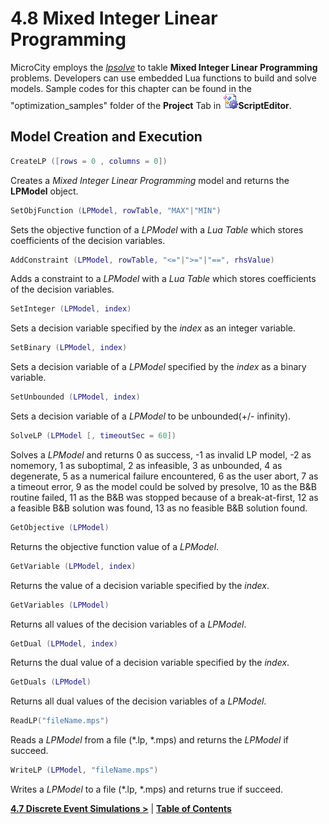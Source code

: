 # 4.8 Mixed Integer Linear Programming
MicroCity employs the [*lpsolve*](https://sourceforge.net/projects/lpsolve/) to takle **Mixed Integer Linear Programming** problems. Developers can use embedded Lua functions to build and solve models. Sample codes for this chapter can be found in the "optimization_samples" folder of the **Project** Tab in ![icon](./imgs/icon_script_editor.png)**ScriptEditor**.
## Model Creation and Execution
```lua
CreateLP ([rows = 0 , columns = 0])
```
Creates a *Mixed Integer Linear Programming* model and returns the **LPModel** object.
```lua
SetObjFunction (LPModel, rowTable, "MAX"|"MIN")
```
Sets the objective function of a *LPModel* with a *Lua Table* which stores coefficients of the decision variables.
```lua
AddConstraint (LPModel, rowTable, "<="|">="|"==", rhsValue)
```
Adds a constraint to a *LPModel* with a *Lua Table* which stores coefficients of the decision variables.
```lua
SetInteger (LPModel, index)
```
Sets a decision variable specified by the *index* as an integer variable.
```lua
SetBinary (LPModel, index)
```
Sets a decision variable of a *LPModel* specified by the *index* as a binary variable.
```lua
SetUnbounded (LPModel, index)
```
Sets a decision variable of a *LPModel* to be unbounded(+/- infinity).
```lua
SolveLP (LPModel [, timeoutSec = 60])
```
Solves a *LPModel* and returns 0 as success, -1 as invalid LP model, -2 as nomemory, 1 as suboptimal, 2 as infeasible, 3 as unbounded, 4 as degenerate, 5 as a numerical failure encountered, 6 as the user abort, 7 as a timeout error, 9 as the model could be solved by presolve, 10 as the B&B routine failed, 11 as the B&B was stopped because of a break-at-first, 12 as a feasible B&B solution was found, 13 as no feasible B&B solution found. 
```lua
GetObjective (LPModel)
```
Returns the objective function value of a *LPModel*.
```lua
GetVariable (LPModel, index)
```
Returns the value of a decision variable specified by the *index*.
```lua
GetVariables (LPModel)
```
Returns all values of the decision variables of a *LPModel*.
```lua
GetDual (LPModel, index)
```
Returns the dual value of a decision variable specified by the *index*.
```lua
GetDuals (LPModel)
```
Returns all dual values of the decision variables of a *LPModel*.
```lua
ReadLP("fileName.mps")
```
Reads a *LPModel* from a file (\*.lp, \*.mps) and returns the *LPModel* if succeed.
```lua
WriteLP (LPModel, "fileName.mps")
```
Writes a *LPModel* to a file (\*.lp, \*.mps) and returns true if succeed. 

[**4.7 Discrete Event Simulations >**](4.7_des_simulations.md) | [**Table of Contents**](.)
